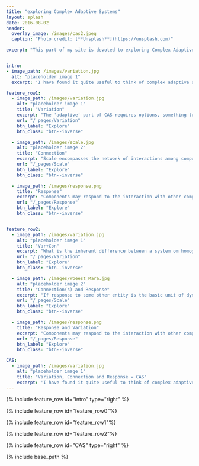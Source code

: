 ```yaml
---
title: "exploring Complex Adaptive Systems"
layout: splash
date: 2016-08-02
header:
  overlay_image: /images/cas2.jpeg
  caption: "Photo credit: [**Unsplash**](https://unsplash.com)"

excerpt: "This part of my site is devoted to exploring Complex Adaptive Systems, what they are, how they work, and how one can approach any system with a complex adaptive systems perspective *Sincerely, Jon Norberg*"


intro:
- image_path: /images/variation.jpg
  alt: "placeholder image 1"
  excerpt: 'I have found it quite useful to think of complex adaptive systems by applying at least three different lenses to any problem: How is the **variation** of components expressed, what are the scales of **connections** and how do the components **respond** to these interactions. But it is when we put these ingredients together in a stew we get the dynamics of complex adaptive systems. My friend and post-doc host [Simon Levin](https://www.princeton.edu/~slevin/) likes to describe complex adaptive systems as localized interactions that result in selection processes which manifests in patterns at higher levels that in turn determine the nature of the local interactions. Thus, in this website I will explore both the ingrediences of complex adaptive systems as well as the resulting patterns when all processes work in concert'

feature_row1:
  - image_path: /images/variation.jpg
    alt: "placeholder image 1"
    title: "Variation"
    excerpt: "The 'adaptive' part of CAS requires options, something to select from, wether it is genes, organisms traits, policies, products etc. Variation, and thus options, is the prerequisite of adaptation."
    url: "/_pages/Variation"
    btn_label: "Explore"
    btn_class: "btn--inverse"

  - image_path: /images/scale.jpg
    alt: "placeholder image 2"
    title: "Connection"
    excerpt: "Scale encompasses the network of interactions among components in space time and organizational level. Cross-scale interactions are cause of some of the more unexpected dynamics"
    url: "/_pages/Scale"
    btn_label: "Explore"
    btn_class: "btn--inverse"

  - image_path: /images/response.png
    title: "Response"
    excerpt: "Components may respond to the interaction with other components by changing some aspect of their internal system which in turn affect the nature of this components interactions"
    url: "/_pages/Response"
    btn_label: "Explore"
    btn_class: "btn--inverse"


feature_row2:
  - image_path: /images/variation.jpg
    alt: "placeholder image 1"
    title: "Var+Con"
    excerpt: "What is the inherent difference between a system om homogenous components vs a system of heterogenous components? Does a flock of identical individuals behave differently than a flock with both bold and cowardize individuals? Does a workplace work better with diversity? How does one measure diversity over scales?"
    url: "/_pages/Variation"
    btn_label: "Explore"
    btn_class: "btn--inverse"

  - image_path: /images/Wbeest_Mara.jpg
    alt: "placeholder image 2"
    title: "Connection(s) and Response"
    excerpt: "If response to some other entity is the basic unit of dynamics, then response to connecting to many people is the basic unit of social dynamics. How does response scale to group size?"
    url: "/_pages/Scale"
    btn_label: "Explore"
    btn_class: "btn--inverse"

  - image_path: /images/response.png
    title: "Response and Variation"
    excerpt: "Components may respond to the interaction with other components by changing some aspect of their internal system which in turn affect the nature of this components interactions"
    url: "/_pages/Response"
    btn_label: "Explore"
    btn_class: "btn--inverse"

CAS:
  - image_path: /images/variation.jpg
    alt: "placeholder image 1"
    title: "Variation, Connection and Response = CAS"
    excerpt: 'I have found it quite useful to think of complex adaptive systems by applying at least three different lenses to any problem: How is the **variation** of components expressed, what are the **scales** of interaction and how do the components **respond** to these interactions. But it is when we put these ingredients together in a stew we get the dynamics of complex adaptive systems. My friend and post-doc host [Simon Levin](https://www.princeton.edu/~slevin/) likes to describe complex adaptive systems as localized interactions that result in selection processes which manifests in patterns at higher levels that in turn determine the nature of the local interactions. Thus, in this website I will explore both the ingrediences of complex adaptive systems as well as the resulting patterns when all processes work in concert'
---
```


{% include feature_row id="intro" type="right" %}

{% include feature_row id="feature_row0"%}

{% include feature_row id="feature_row1"%}

{% include feature_row id="feature_row2"%}

{% include feature_row id="CAS" type="right" %}

{% include base_path %}
